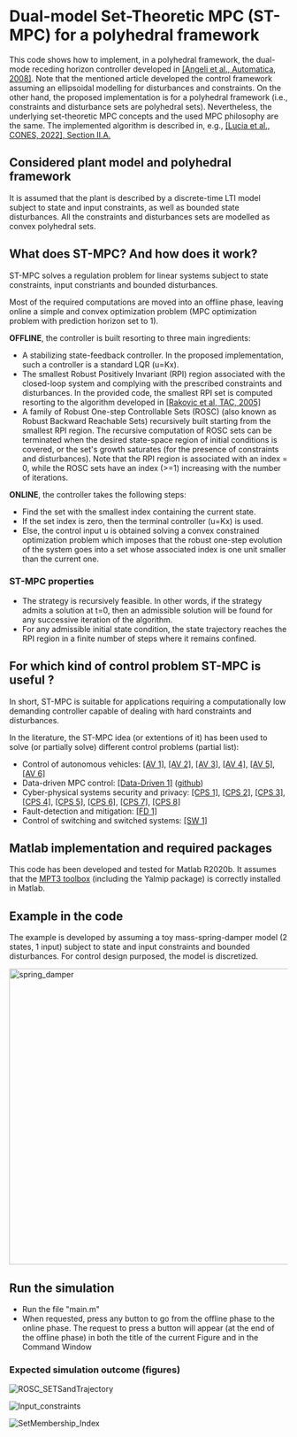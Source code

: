 # Dual-model Set-Theoretic MPC (ST-MPC) for a polyhedral framework

This code shows how to implement, in a polyhedral framework, the dual-mode receding horizon controller developed in [[Angeli et al., Automatica, 2008]](https://www.sciencedirect.com/science/article/abs/pii/S0005109808003014).  Note that the mentioned article developed the control framework assuming an ellipsoidal modelling for disturbances and constraints.  On the other hand, the proposed implementation is for a polyhedral framework (i.e., constraints and disturbance sets are polyhedral sets).  Nevertheless, the underlying set-theoretic MPC concepts and the used MPC philosophy are the same.  The implemented algorithm is described in, e.g., [[Lucia et al., CONES, 2022], Section II.A.](https://ieeexplore.ieee.org/document/9795085)

## Considered plant model and polyhedral framework 
It is assumed that the plant is described by a discrete-time LTI model subject to state and input constraints, as well as bounded state disturbances.  All the constraints and disturbances sets are modelled as convex polyhedral sets.

## What does ST-MPC?  And how does it work? 
ST-MPC solves a regulation problem for linear systems subject to state constraints, input constriants and bounded disturbances. 

Most of the required computations are moved into an offline phase, leaving online a simple and convex optimization problem (MPC optimization problem with prediction horizon set to 1). 

**OFFLINE**, the controller is built resorting to three main ingredients:
- A stabilizing state-feedback controller.  In the proposed implementation, such a controller is a standard LQR (u=Kx).
- The smallest Robust Positively Invariant (RPI) region associated with the closed-loop system and complying with the prescribed constraints and disturbances. In the provided code, the smallest RPI set is computed resorting to the algorithm developed in [[Rakovic et al, TAC, 2005]](https://ieeexplore.ieee.org/document/1406138)
- A family of Robust One-step Controllable Sets (ROSC) (also known as Robust Backward Reachable Sets) recursively built starting from the smallest RPI region.  The recursive computation of ROSC sets can be terminated when the desired state-space region of initial conditions is covered, or the set's growth saturates (for the presence of constraints and disturbances).  Note that the RPI region is associated with an index = 0, while the ROSC sets have an index (>=1) increasing with the number of iterations. 

**ONLINE**, the controller takes the following steps:
- Find the set with the smallest index containing the current state. 
- If the set index is zero, then the terminal controller (u=Kx) is used. 
- Else, the control input u is obtained solving a convex constrained optimization problem which imposes that the robust one-step evolution of the system goes into a set whose associated index is one unit smaller than the current one.

### ST-MPC properties
- The strategy is recursively feasible. In other words, if the strategy admits a solution at t=0, then an admissible solution will be found for any successive iteration of the algorithm.
- For any admissible initial state condition, the state trajectory reaches the RPI region in a finite number of steps where it remains confined.

## For which kind of control problem ST-MPC is useful ?
In short, ST-MPC is suitable for applications requiring a computationally low demanding controller capable of dealing with hard constraints and disturbances.

In the literature, the ST-MPC idea (or extentions of it) has been used to solve (or partially solve) different control problems (partial list):
- Control of autonomous vehicles: [[AV 1]](https://ieeexplore.ieee.org/abstract/document/9992658), [[AV 2]](https://link.springer.com/article/10.1007/s10626-020-00337-7), [[AV 3]](https://ieeexplore.ieee.org/abstract/document/9468311), [[AV 4]](https://ieeexplore.ieee.org/abstract/document/9206381), [[AV 5]](https://ieeexplore.ieee.org/abstract/document/7987748), [[AV 6]](https://www.sciencedirect.com/science/article/pii/S0167691114002758?casa_token=QuUdNUynXZYAAAAA:2PwL_cFVxIHRhRKJzqMcmmri6Glp7KNkFJGly8VRCFkC8VtO0zR9YAAA70M1oLSyEpt1AAMn)
- Data-driven MPC control: [[Data-Driven 1]](https://arxiv.org/abs/2303.04749) ([github](https://github.com/PreCyseGroup/Data-Driven-ST-MPC))
- Cyber-physical systems security and privacy: [[CPS 1]](https://www.sciencedirect.com/science/article/abs/pii/S0005109823001097), [[CPS 2]](https://ieeexplore.ieee.org/abstract/document/9887874), [[CPS 3]](https://ieeexplore.ieee.org/abstract/document/9838573), [[CPS 4]](https://ieeexplore.ieee.org/abstract/document/9795085), [[CPS 5]](https://ieeexplore.ieee.org/abstract/document/9794322), [[CPS 6]](https://ieeexplore.ieee.org/abstract/document/9670717), [[CPS 7]](https://ieeexplore.ieee.org/abstract/document/9442797), [[CPS 8]](https://ieeexplore.ieee.org/abstract/document/9235508)
- Fault-detection and mitigation: [[FD 1]](https://ieeexplore.ieee.org/document/8080208)
- Control of switching and switched systems: [[SW 1]](https://onlinelibrary.wiley.com/doi/abs/10.1002/acs.2804) 

## Matlab implementation and required packages
This code has been developed and tested for Matlab R2020b.  It assumes that the [MPT3 toolbox](https://www.mpt3.org/) (including the Yalmip package) is correctly installed in Matlab.

## Example in the code
The example is developed by assuming a toy mass-spring-damper model (2 states, 1 input) subject to state and input constraints and bounded disturbances. For control design purposed, the model is discretized.

<img width="535" alt="spring_damper" src="https://user-images.githubusercontent.com/127126601/230986606-69d32895-15f6-45c3-8484-532aa2fbc53e.png">

## Run the simulation
- Run the file "main.m"
- When requested, press any button to go from the offline phase to the online phase.  The request to press a button will appear (at the end of the offline phase) in both the title of the current Figure and in the Command Window

### Expected simulation outcome (figures)

![ROSC_SETSandTrajectory](https://user-images.githubusercontent.com/127126601/230968736-fd7bcdc2-f44a-4d66-bdd6-61a7fe6a83b6.png)

![Input_constraints](https://user-images.githubusercontent.com/127126601/230968747-572bc2b4-603f-4752-b33c-9dc7a23f3af3.png)

![SetMembership_Index](https://user-images.githubusercontent.com/127126601/230968894-56d87ce3-846e-4281-b3ed-d91aac4819ad.png)




